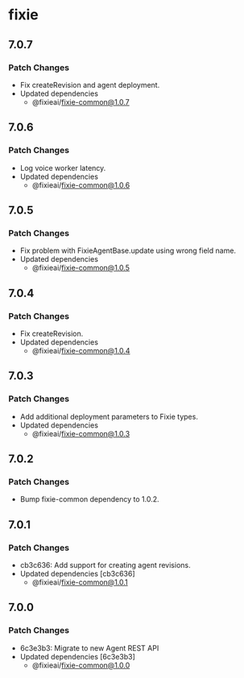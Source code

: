 # fixie

## 7.0.7

### Patch Changes

- Fix createRevision and agent deployment.
- Updated dependencies
  - @fixieai/fixie-common@1.0.7

## 7.0.6

### Patch Changes

- Log voice worker latency.
- Updated dependencies
  - @fixieai/fixie-common@1.0.6

## 7.0.5

### Patch Changes

- Fix problem with FixieAgentBase.update using wrong field name.
- Updated dependencies
  - @fixieai/fixie-common@1.0.5

## 7.0.4

### Patch Changes

- Fix createRevision.
- Updated dependencies
  - @fixieai/fixie-common@1.0.4

## 7.0.3

### Patch Changes

- Add additional deployment parameters to Fixie types.
- Updated dependencies
  - @fixieai/fixie-common@1.0.3

## 7.0.2

### Patch Changes

- Bump fixie-common dependency to 1.0.2.

## 7.0.1

### Patch Changes

- cb3c636: Add support for creating agent revisions.
- Updated dependencies [cb3c636]
  - @fixieai/fixie-common@1.0.1

## 7.0.0

### Patch Changes

- 6c3e3b3: Migrate to new Agent REST API
- Updated dependencies [6c3e3b3]
  - @fixieai/fixie-common@1.0.0
